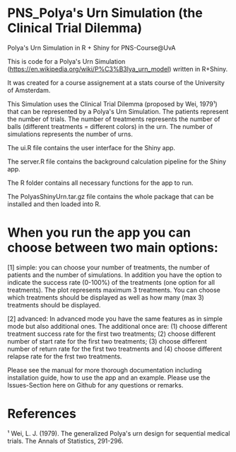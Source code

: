 # PNS_Polya's Urn Simulation (the Clinical Trial Dilemma)
Polya's Urn Simulation in R + Shiny for PNS-Course@UvA 

This is code for a Polya's Urn Simulation (https://en.wikipedia.org/wiki/P%C3%B3lya_urn_model) written in R+Shiny.

It was created for a course assignement at a stats course of the University of Amsterdam. 

This Simulation uses the Clinical Trial Dilemma (proposed by Wei, 1979¹) that can be represented by a Polya's Urn Simulation. The patients represent the number of trials. The number of treatments represents the number of balls (different treatments = different colors) in the urn. The number of simulations represents the number of urns.

The ui.R file contains the user interface for the Shiny app.

The server.R file contains the background calculation pipeline for the Shiny app.

The R folder contains all necessary functions for the app to run. 

The PolyasShinyUrn.tar.gz file contains the whole package that can be installed and then loaded into R. 

# When you run the app you can choose between two main options: 

[1] simple: you can choose your number of treatments, the number of patients and the number of simulations. In addition you have the option to indicate the success rate (0-100%) of the treatments (one option for all treatments). The plot represents maximum 3 treatments. You can choose which treatments should be displayed as well as how many (max 3) treatments should be displayed.

[2] advanced: In advanced mode you have the same features as in simple mode but also additional ones. The additional once are: (1) choose different treatment success rate for the first two treatments; (2) choose different number of start rate for the first two treatments; (3) choose different number of return rate for the first two treatments and (4) choose different relapse rate for the frst two treatments. 

Please see the manual for more thorough documentation including installation guide, how to use the app and an example. 
Please use the Issues-Section here on Github for any questions or remarks.

# References
¹ Wei, L. J. (1979). The generalized Polya's urn design for sequential medical trials. The Annals of Statistics, 291-296.

